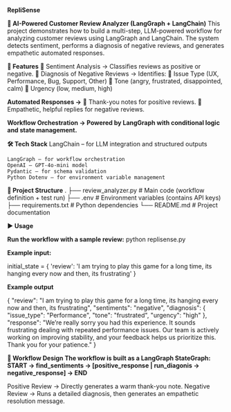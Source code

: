 **RepliSense**

**🧠 AI-Powered Customer Review Analyzer (LangGraph + LangChain)**
This project demonstrates how to build a multi-step, LLM-powered workflow for analyzing customer reviews using LangGraph and LangChain.
The system detects sentiment, performs a diagnosis of negative reviews, and generates empathetic automated responses.

**🚀 Features**
	Sentiment Analysis → Classifies reviews as positive or negative.
	Diagnosis of Negative Reviews → Identifies:
	Issue Type (UX, Performance, Bug, Support, Other)
	Tone (angry, frustrated, disappointed, calm)
	Urgency (low, medium, high)

**Automated Responses →**
	Thank-you notes for positive reviews.
	Empathetic, helpful replies for negative reviews.

**Workflow Orchestration → Powered by LangGraph with conditional logic and state management.**

**🛠️ Tech Stack**
	LangChain – for LLM integration and structured outputs
 
	LangGraph – for workflow orchestration
	OpenAI – GPT-4o-mini model
	Pydantic – for schema validation
	Python Dotenv – for environment variable management

**📂 Project Structure**
. ├── review_analyzer.py # Main code (workflow definition + test run) ├── .env # Environment variables (contains API keys) ├── requirements.txt # Python dependencies └── README.md # Project documentation

**▶️ Usage**

**Run the workflow with a sample review:** python replisense.py 

**Example input:**

initial_state = { 'review': 'I am trying to play this game for a long time, its hanging every now and then, its frustrating' }

**Example output**

{ "review": "I am trying to play this game for a long time, its hanging every now and then, its frustrating", "sentiments": "negative", "diagnosis": { "issue_type": "Performance", "tone": "frustrated", "urgency": "high" }, "response": "We’re really sorry you had this experience. It sounds frustrating dealing with repeated performance issues. Our team is actively working on improving stability, and your feedback helps us prioritize this. Thank you for your patience." }

**🧩 Workflow Design The workflow is built as a LangGraph StateGraph: START → find_sentiments → [positive_response | run_diagonis → negative_response] → END**

Positive Review → Directly generates a warm thank-you note. Negative Review → Runs a detailed diagnosis, then generates an empathetic resolution message.
